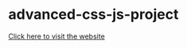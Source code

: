 # advanced-css-js-project
[Click here to visit the website](https://myhopesx.github.io/advanced-css-js-project/)
